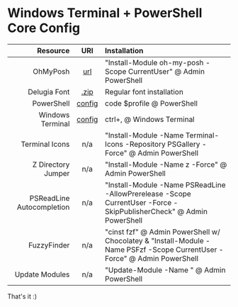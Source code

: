 # Windows Terminal + PowerShell Core Config

|Resource|URI|Installation|
-:|:-:|:-
|OhMyPosh|[url](https://ohmyposh.dev/docs/windows)|"Install-Module oh-my-posh -Scope CurrentUser" @ Admin PowerShell
|Delugia Font|[.zip](https://github.com/adam7/delugia-code/releases/download/v2111.01/delugia-complete.zip)|Regular font installation
|PowerShell|[config](https://github.com/mezdelex/WindowsTerminalPowershellCoreConfig/blob/main/Microsoft.PowerShell_profile.ps1)|code $profile @ PowerShell
|Windows Terminal|[config](https://github.com/mezdelex/WindowsTerminalPowershellCoreConfig/blob/main/settings.json)|ctrl+, @ Windows Terminal
|Terminal Icons|n/a|"Install-Module -Name Terminal-Icons -Repository PSGallery -Force" @ Admin PowerShell
|Z Directory Jumper|n/a|"Install-Module -Name z -Force" @ Admin PowerShell
|PSReadLine Autocompletion|n/a|"Install-Module -Name PSReadLine -AllowPrerelease -Scope CurrentUser -Force -SkipPublisherCheck" @ Admin PowerShell
|FuzzyFinder|n/a|"cinst fzf" @ Admin PowerShell w/ Chocolatey & "Install-Module -Name PSFzf -Scope CurrentUser -Force" @ Admin PowerShell
|Update Modules|n/a|"Update-Module -Name <Module-Name>" @ Admin PowerShell

That's it :)
